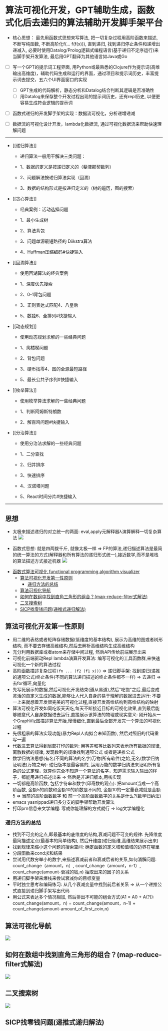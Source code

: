# 算法可视化开发，GPT辅助生成，函数式化后去递归的算法辅助开发脚手架平台

* 核心思想： 最先用函数式思想来写算法, 把一切复杂过程用高阶函数来描述, 不断写纯函数, 不断高阶化f(... f(f(x))), 直到递归, 找到递归停止条件和递增出递减入, 必要时使用Datalog/Prolog逻辑式编程语言(基于递归不定序运行)来当脚手架开发算法, 最后用GPT翻译为其他语言如Java或Go

- [ ] 写一个GPT的提示词工程界面, 用Python或最熟悉的Clojure作为提示词(高维输出高维度)，辅助代码生成和运行的界面，通过项目和提示词历史，丰富提示词去提交，五六个UI界面窗口的实现
  - [ ] GPT生成的代码解析，静态分析和Datalog结合判断其逻辑是否准确性
  - [ ] 用Datalog来保存整个开发过程出现的提示词历史，还有repl历史, 以便更容易生成符合逻辑的提示词

- [ ] 函数式递归的开发脚手架的实现：数据流可视化，分析递增递减

- [ ] 数据流的可视化设计开发，lambda化数据流, 通过可视化数据流来帮助快速理解问题
 
---

- [[递归算法]]
	 - 递归算法一般用干解决三类问题：

	 - 1、数据的定义是按递归定义的（斐液那契数列）

	 - 2、问题解法按递归算法实现（回溯）

	 - 3、数据的结构形式是按递归定义的（树的逼历，图的搜索）

- [[贪心算法]]
	 - 经典案例：活动选择问题

	 - 1、最小生成树

	 - 2、算法背包

	 - 3、问题单源最短路径的 Diikstra算法

	 - 4、Huffman压缩编码#快捷输入

- [[回溯算法]]
	 - 使用回湖算法的经典案例

	 - 1、深度优先搜索

	 - 2、0-1背包问题

	 - 3、正则表达式匹配4、八皇后

	 - 5、数独6、全排列#快捷输入

- [[动态规划]]
	 - 使用动态规划求解的一些经典问题

	 - 1、爬楼梯问题

	 - 2、背包问题

	 - 3、硬币找零4、图的全源最短路径

	 - 5、最长公共子序列#快捷输入

- [[枚举算法]]
	 - 使用枚举算法求解的一些经典问题

	 - 1、判断阿姆斯特朗数

	 - 2、解百鸡问题#快捷输入

- [[分治算法]]
	 - 使用分治法求解的一些经典问题

	 - 1、二分查找

	 - 2、归并排序

	 - 3、快速排序

	 - 4、汉诺塔问题

	 - 5、React时间分片#快捷输入

---

## 思想

* 太极来描述递归的对立统一的两面: eval,apply元解释器λ演算解释一切复杂算法
![](https://raw.githubusercontent.com/chanshunli/functional-programming-visualgo/master/太极来描述递归的对立统一的两面SICP_EVAL_APPLY_元解释器.png)

* 函数式思想: 就是四两拨千斤, 就像太极一样 => FP的算法,递归描述算法是最简的统一算法的方式(解释器和所有算法的递归形式统一),接近数学,而不是堆栈的算法描述方式接近机器
![](https://raw.githubusercontent.com/chanshunli/functional-programming-visualgo/master/clojure-kungfu.jpg)

- [函数式算法可视化 functional programming algorithm visualizer](#%E5%87%BD%E6%95%B0%E5%BC%8F%E7%AE%97%E6%B3%95%E5%8F%AF%E8%A7%86%E5%8C%96-functional-programming-algorithm-visualizer)
  - [算法可视化开发第一性原则](#%E7%AE%97%E6%B3%95%E5%8F%AF%E8%A7%86%E5%8C%96%E5%BC%80%E5%8F%91%E7%AC%AC%E4%B8%80%E6%80%A7%E5%8E%9F%E5%88%99)
    - [递归方法的总结](#%E9%80%92%E5%BD%92%E6%96%B9%E6%B3%95%E7%9A%84%E6%80%BB%E7%BB%93)
  - [算法可视化导航](#%E7%AE%97%E6%B3%95%E5%8F%AF%E8%A7%86%E5%8C%96%E5%AF%BC%E8%88%AA)
  - [如何在数组中找到直角三角形的组合？(map-reduce-filter式解法)](#%E5%A6%82%E4%BD%95%E5%9C%A8%E6%95%B0%E7%BB%84%E4%B8%AD%E6%89%BE%E5%88%B0%E7%9B%B4%E8%A7%92%E4%B8%89%E8%A7%92%E5%BD%A2%E7%9A%84%E7%BB%84%E5%90%88map-reduce-filter%E5%BC%8F%E8%A7%A3%E6%B3%95)
  - [二叉搜索树](#%E4%BA%8C%E5%8F%89%E6%90%9C%E7%B4%A2%E6%A0%91)
  - [SICP找零钱问题(递推式递归解法)](#sicp%E6%89%BE%E9%9B%B6%E9%92%B1%E9%97%AE%E9%A2%98%E9%80%92%E6%8E%A8%E5%BC%8F%E9%80%92%E5%BD%92%E8%A7%A3%E6%B3%95)

##  算法可视化开发第一性原则
* 用二维的表格或者矩阵存储数据(低维度的基本结构), 展示为高维的图或者树形结构, 而不要去存储高维结构,然后去解析高维结构生成高维结构
* 充分利用数据库或者atom来存储中间过程, 然后API传给前端展示出来
* 可视化前端驱动Repl lambda演算开发算法: 编写可视化的工具函数群,来快速可视化一个新的算法过程
* 高阶函数描述复杂过程`(fn ... (f2 (f1 x)))` => 递归脚手架: 找到递归(递推的通项公式)终止条件(不同的算法递归描述的终止条件都不一样) => 去递归 => 去for循环,向量化
* 先写死展示的数据,然后可视化开发结束(遵从易道),然后"吃饱"之后,最后变成灵活的自定义生成的数据,能够让人代入自身的易于理解的数据进去运行: 不要一上来就想着开发很完美的可视化过程,直接开发高维结构到高维结构的映射
* 算法可视化开发如同吃饭天天吃,每天不断接近目标的可视化效果,直到最后能够随意代入自身数据进去运行,直接展示该算法的物理或现实意义: 刚开始从一个GraphViz图描述算法开始,慢慢细化,直到最后全部开发完一个算法的可视化过程
* 先很粗暴的算法实现功能(暴力Repl人肉拟合未知函数), 然后对照旧的代码重写一遍
* 代数进去算法得到局部打印的数列: 用等差和等比数列来表示所有数据的规律, 离散数据的规律, 发现数列的规律找到通项公式 或者是递推公式
* 数学归纳法思想(有名(不同的算法的名字)万物(所有软件)之始,无名(数学归纳证明法)万物之母): 递归版本是最容易的, 运用万能的数学归纳法来证明所有复杂的公式定理，就算你完全不知道一个算法的名字，知道需求输入输出的样子，都能用递归描述出来 => 然后是非递归版本,用栈实现
* 一切都是高阶函数, 包括字符串和数字(邱奇数的观点): 把amount当成一个高阶函数, 金额5的阶数和金额10的阶数是不同的, 金额10的一定量衰减就是金额5 => 当前的高阶函数数字 和 前一个高阶函数数字的关系是什么?(数学归纳法)
* emacs yasnippad递归多分支的脚手架帮助开发算法
* 打印prn信息来文学编程: 写成你能理解的方式就行 => log文学编程化

### 递归方法的总结

* 找到不可变的定点,即最基本的底维度的结构,衰减问题不可变的规律: 先降维度最简描述定点(最基本的简单结构), 然后升维度(递归低维,高维结果展示出来)
* 找到规律来缩小这个问题的搜索空间: 确定函数的定义域和值域的边界在哪里
* 分段函数来cond求和结果
* 尝试用代数穷举小的数字,来描述衰减前者和衰减后者的关系,如何消解问题: count_change（amount，n）, count_change（amount，n-1）, count_change(amount-衰减的钱,n) 抽取出来的因子的关系
* 用递归脚手架来爆栈来尝试衰减你的目标变量
* 平时独立思考和编码练习: 从几个衰减变量中找到前后者关系 => 从一个递推公式直接到递归脚手架写出代码
* 用公式来表达多个情况相加, 然后排出不可能的组合方式(A1 = A0 + A(?)): count_change(amount，n) = count_change(amount，n-1) + count_change(amount-amount_of_first_coin,n)

##  算法可视化导航

![](https://raw.githubusercontent.com/chanshunli/functional-programming-visualgo/master/website_preview.png)

##  如何在数组中找到直角三角形的组合？(map-reduce-filter式解法)

![](https://raw.githubusercontent.com/chanshunli/functional-programming-visualgo/master/demo_fp_visualgo.gif)

##  二叉搜索树
![](https://raw.githubusercontent.com/chanshunli/functional-programming-visualgo/master/demo_bst_search.gif)

##  SICP找零钱问题(递推式递归解法)

![]()
